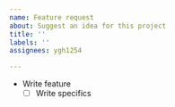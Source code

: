 ```yaml
---
name: Feature request
about: Suggest an idea for this project
title: ''
labels: ''
assignees: ygh1254

---
```


- Write feature
  - [ ] Write specifics

